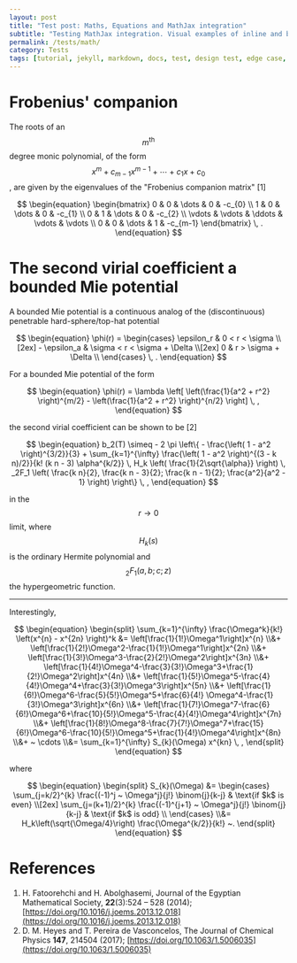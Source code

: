 ```yaml
---
layout: post
title: "Test post: Maths, Equations and MathJax integration"
subtitle: "Testing MathJax integration. Visual examples of inline and block equations; edge testing different kinds of equations."
permalink: /tests/math/
category: Tests
tags: [tutorial, jekyll, markdown, docs, test, design test, edge case, test, MathJax, Maths, equations]
---
```




# Frobenius' companion

The roots of an $$m^{\text{th}}$$ degree monic polynomial, of the form $$x^m + c_{m-1} x^{m-1} + \cdots + c_1 x + c_0$$, are given by the eigenvalues of the "Frobenius companion matrix" [1]

$$
\begin{equation}
\begin{bmatrix}
    0 & 0 & \dots & 0 & -c_{0} \\
    1 & 0 & \dots & 0 & -c_{1} \\
    0 & 1 & \dots & 0 & -c_{2} \\
    \vdots  & \vdots  & \ddots  & \vdots  & \vdots \\
    0 & 0 & \dots & 1 & -c_{m-1}
\end{bmatrix} \, .
\end{equation}
$$



# The second virial coefficient a bounded Mie potential

A bounded Mie potential is a continuous analog of the (discontinuous)
penetrable hard-sphere/top-hat potential

$$
\begin{equation}
	\phi(r) =
	\begin{cases}
  		\epsilon_r & 0 < r < \sigma \\[2ex]
		- \epsilon_a & \sigma < r < \sigma + \Delta \\[2ex]
    	0 & r > \sigma + \Delta \\
	\end{cases}
	\, .
\end{equation}
$$

For a bounded Mie potential of the form

$$
\begin{equation}
	\phi(r) =
	\lambda
	\left[
	\left(\frac{1}{a^2 + r^2} \right)^{m/2} -
	\left(\frac{1}{a^2 + r^2} \right)^{n/2}
	\right]
	\, ,
\end{equation}
$$

the second virial coefficient can be shown to be [2]

$$
\begin{equation}
	b_2(T)
	\simeq
	- 2 \pi
	\left\{ - \frac{\left( 1 - a^2 \right)^{3/2}}{3}
	+
	\sum_{k=1}^{\infty}
	\frac{\left( 1 - a^2 \right)^{(3 - k n)/2}}{k! (k n - 3)  \alpha^{k/2}} \,
	H_k \left( \frac{1}{2\sqrt{\alpha}} \right) \,
	_2F_1
	\left(
	\frac{k n}{2},
	\frac{k n - 3}{2};
	\frac{k n - 1}{2};
	\frac{a^2}{a^2 - 1}
	\right)
	\right\}
	\, ,
\end{equation}
$$

in the $$r \rightarrow 0$$ limit, where $$H_k(s)$$ is the ordinary
Hermite polynomial and $$_2F_1(a,b;c;z)$$ the hypergeometric function.

---

Interestingly,

$$
\begin{equation}
\begin{split}
	\sum_{k=1}^{\infty} \frac{\Omega^k}{k!} \left(x^{n} - x^{2n} \right)^k
	&= \left[\frac{1}{1!}\Omega^1\right]x^{n}
	\\&+ \left[\frac{1}{2!}\Omega^2-\frac{1}{1!}\Omega^1\right]x^{2n}
	\\&+ \left[\frac{1}{3!}\Omega^3-\frac{2}{2!}\Omega^2\right]x^{3n}
	\\&+ \left[\frac{1}{4!}\Omega^4-\frac{3}{3!}\Omega^3+\frac{1}{2!}\Omega^2\right]x^{4n}
	\\&+ \left[\frac{1}{5!}\Omega^5-\frac{4}{4!}\Omega^4+\frac{3}{3!}\Omega^3\right]x^{5n}
	\\&+ \left[\frac{1}{6!}\Omega^6-\frac{5}{5!}\Omega^5+\frac{6}{4!} \Omega^4-\frac{1}{3!}\Omega^3\right]x^{6n}
	\\&+ \left[\frac{1}{7!}\Omega^7-\frac{6}{6!}\Omega^6+\frac{10}{5!}\Omega^5-\frac{4}{4!}\Omega^4\right]x^{7n}
	\\&+ \left[\frac{1}{8!}\Omega^8-\frac{7}{7!}\Omega^7+\frac{15}{6!}\Omega^6-\frac{10}{5!}\Omega^5+\frac{1}{4!}\Omega^4\right]x^{8n}
	\\&+ ~ \cdots
	\\&= \sum_{k=1}^{\infty} S_{k}(\Omega) x^{kn}
	\, ,
\end{split}
\end{equation}
$$

where

$$
\begin{equation}
\begin{split}
	S_{k}(\Omega)
	&=
	\begin{cases}
		\sum_{j=k/2}^{k} \frac{(-1)^j ~ \Omega^j}{j!} \binom{j}{k-j}  & \text{if $k$ is even} \\[2ex]
		\sum_{j=(k+1)/2}^{k} \frac{(-1)^{j+1} ~ \Omega^j}{j!} \binom{j}{k-j} & \text{if $k$ is odd} \\
	\end{cases}
    \\&= H_k\left(\sqrt{\Omega/4}\right) \frac{\Omega^{k/2}}{k!} ~.
\end{split}
\end{equation}
$$



# References

1. H. Fatoorehchi and H. Abolghasemi, Journal of the Egyptian Mathematical Society, **22**(3):524 – 528 (2014); [https://doi.org/10.1016/j.joems.2013.12.018](https://doi.org/10.1016/j.joems.2013.12.018)
1. D. M. Heyes and T. Pereira de Vasconcelos, The Journal of Chemical Physics **147**, 214504 (2017); [https://doi.org/10.1063/1.5006035](https://doi.org/10.1063/1.5006035)